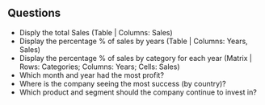 ## Questions

* Disply the total Sales (Table | Columns: Sales)
* Display the percentage % of sales by years (Table | Columns: Years, Sales)
* Display the percentage % of sales by category for each year (Matrix | Rows: Categories; Columns: Years; Cells: Sales)
* Which month and year had the most profit?
* Where is the company seeing the most success (by country)?
* Which product and segment should the company continue to invest in?


